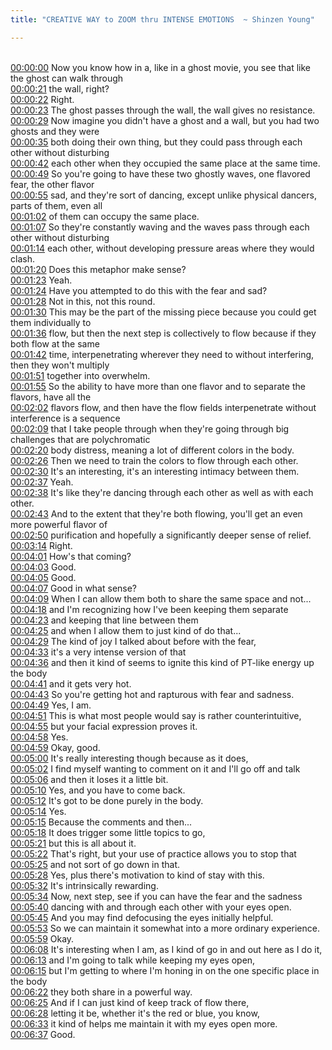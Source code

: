 ```yaml
---
title: "CREATIVE WAY to ZOOM thru INTENSE EMOTIONS  ~ Shinzen Young"

---
```

<br>[00:00:00](https://www.youtube.com/watch?v=t0myTye_QSU&t=0)   Now you know how in a, like in a ghost movie, you see that like the ghost can walk through 
<br>[00:00:21](https://www.youtube.com/watch?v=t0myTye_QSU&t=21)   the wall, right? 
<br>[00:00:22](https://www.youtube.com/watch?v=t0myTye_QSU&t=22)   Right. 
<br>[00:00:23](https://www.youtube.com/watch?v=t0myTye_QSU&t=23)   The ghost passes through the wall, the wall gives no resistance. 
<br>[00:00:29](https://www.youtube.com/watch?v=t0myTye_QSU&t=29)   Now imagine you didn't have a ghost and a wall, but you had two ghosts and they were 
<br>[00:00:35](https://www.youtube.com/watch?v=t0myTye_QSU&t=35)   both doing their own thing, but they could pass through each other without disturbing 
<br>[00:00:42](https://www.youtube.com/watch?v=t0myTye_QSU&t=42)   each other when they occupied the same place at the same time. 
<br>[00:00:49](https://www.youtube.com/watch?v=t0myTye_QSU&t=49)   So you're going to have these two ghostly waves, one flavored fear, the other flavor 
<br>[00:00:55](https://www.youtube.com/watch?v=t0myTye_QSU&t=55)   sad, and they're sort of dancing, except unlike physical dancers, parts of them, even all 
<br>[00:01:02](https://www.youtube.com/watch?v=t0myTye_QSU&t=62)   of them can occupy the same place. 
<br>[00:01:07](https://www.youtube.com/watch?v=t0myTye_QSU&t=67)   So they're constantly waving and the waves pass through each other without disturbing 
<br>[00:01:14](https://www.youtube.com/watch?v=t0myTye_QSU&t=74)   each other, without developing pressure areas where they would clash. 
<br>[00:01:20](https://www.youtube.com/watch?v=t0myTye_QSU&t=80)   Does this metaphor make sense? 
<br>[00:01:23](https://www.youtube.com/watch?v=t0myTye_QSU&t=83)   Yeah. 
<br>[00:01:24](https://www.youtube.com/watch?v=t0myTye_QSU&t=84)   Have you attempted to do this with the fear and sad? 
<br>[00:01:28](https://www.youtube.com/watch?v=t0myTye_QSU&t=88)   Not in this, not this round. 
<br>[00:01:30](https://www.youtube.com/watch?v=t0myTye_QSU&t=90)   This may be the part of the missing piece because you could get them individually to 
<br>[00:01:36](https://www.youtube.com/watch?v=t0myTye_QSU&t=96)   flow, but then the next step is collectively to flow because if they both flow at the same 
<br>[00:01:42](https://www.youtube.com/watch?v=t0myTye_QSU&t=102)   time, interpenetrating wherever they need to without interfering, then they won't multiply 
<br>[00:01:51](https://www.youtube.com/watch?v=t0myTye_QSU&t=111)   together into overwhelm. 
<br>[00:01:55](https://www.youtube.com/watch?v=t0myTye_QSU&t=115)   So the ability to have more than one flavor and to separate the flavors, have all the 
<br>[00:02:02](https://www.youtube.com/watch?v=t0myTye_QSU&t=122)   flavors flow, and then have the flow fields interpenetrate without interference is a sequence 
<br>[00:02:09](https://www.youtube.com/watch?v=t0myTye_QSU&t=129)   that I take people through when they're going through big challenges that are polychromatic 
<br>[00:02:20](https://www.youtube.com/watch?v=t0myTye_QSU&t=140)   body distress, meaning a lot of different colors in the body. 
<br>[00:02:26](https://www.youtube.com/watch?v=t0myTye_QSU&t=146)   Then we need to train the colors to flow through each other. 
<br>[00:02:30](https://www.youtube.com/watch?v=t0myTye_QSU&t=150)   It's an interesting, it's an interesting intimacy between them. 
<br>[00:02:37](https://www.youtube.com/watch?v=t0myTye_QSU&t=157)   Yeah. 
<br>[00:02:38](https://www.youtube.com/watch?v=t0myTye_QSU&t=158)   It's like they're dancing through each other as well as with each other. 
<br>[00:02:43](https://www.youtube.com/watch?v=t0myTye_QSU&t=163)   And to the extent that they're both flowing, you'll get an even more powerful flavor of 
<br>[00:02:50](https://www.youtube.com/watch?v=t0myTye_QSU&t=170)   purification and hopefully a significantly deeper sense of relief. 
<br>[00:03:14](https://www.youtube.com/watch?v=t0myTye_QSU&t=194)   Right. 
<br>[00:04:01](https://www.youtube.com/watch?v=t0myTye_QSU&t=241)   How's that coming? 
<br>[00:04:03](https://www.youtube.com/watch?v=t0myTye_QSU&t=243)   Good. 
<br>[00:04:05](https://www.youtube.com/watch?v=t0myTye_QSU&t=245)   Good. 
<br>[00:04:07](https://www.youtube.com/watch?v=t0myTye_QSU&t=247)   Good in what sense? 
<br>[00:04:09](https://www.youtube.com/watch?v=t0myTye_QSU&t=249)   When I can allow them both to share the same space and not... 
<br>[00:04:18](https://www.youtube.com/watch?v=t0myTye_QSU&t=258)   and I'm recognizing how I've been keeping them separate 
<br>[00:04:23](https://www.youtube.com/watch?v=t0myTye_QSU&t=263)   and keeping that line between them 
<br>[00:04:25](https://www.youtube.com/watch?v=t0myTye_QSU&t=265)   and when I allow them to just kind of do that... 
<br>[00:04:29](https://www.youtube.com/watch?v=t0myTye_QSU&t=269)   The kind of joy I talked about before with the fear, 
<br>[00:04:33](https://www.youtube.com/watch?v=t0myTye_QSU&t=273)   it's a very intense version of that 
<br>[00:04:36](https://www.youtube.com/watch?v=t0myTye_QSU&t=276)   and then it kind of seems to ignite this kind of PT-like energy up the body 
<br>[00:04:41](https://www.youtube.com/watch?v=t0myTye_QSU&t=281)   and it gets very hot. 
<br>[00:04:43](https://www.youtube.com/watch?v=t0myTye_QSU&t=283)   So you're getting hot and rapturous with fear and sadness. 
<br>[00:04:49](https://www.youtube.com/watch?v=t0myTye_QSU&t=289)   Yes, I am. 
<br>[00:04:51](https://www.youtube.com/watch?v=t0myTye_QSU&t=291)   This is what most people would say is rather counterintuitive, 
<br>[00:04:55](https://www.youtube.com/watch?v=t0myTye_QSU&t=295)   but your facial expression proves it. 
<br>[00:04:58](https://www.youtube.com/watch?v=t0myTye_QSU&t=298)   Yes. 
<br>[00:04:59](https://www.youtube.com/watch?v=t0myTye_QSU&t=299)   Okay, good. 
<br>[00:05:00](https://www.youtube.com/watch?v=t0myTye_QSU&t=300)   It's really interesting though because as it does, 
<br>[00:05:02](https://www.youtube.com/watch?v=t0myTye_QSU&t=302)   I find myself wanting to comment on it and I'll go off and talk 
<br>[00:05:06](https://www.youtube.com/watch?v=t0myTye_QSU&t=306)   and then it loses it a little bit. 
<br>[00:05:10](https://www.youtube.com/watch?v=t0myTye_QSU&t=310)   Yes, and you have to come back. 
<br>[00:05:12](https://www.youtube.com/watch?v=t0myTye_QSU&t=312)   It's got to be done purely in the body. 
<br>[00:05:14](https://www.youtube.com/watch?v=t0myTye_QSU&t=314)   Yes. 
<br>[00:05:15](https://www.youtube.com/watch?v=t0myTye_QSU&t=315)   Because the comments and then... 
<br>[00:05:18](https://www.youtube.com/watch?v=t0myTye_QSU&t=318)   It does trigger some little topics to go, 
<br>[00:05:21](https://www.youtube.com/watch?v=t0myTye_QSU&t=321)   but this is all about it. 
<br>[00:05:22](https://www.youtube.com/watch?v=t0myTye_QSU&t=322)   That's right, but your use of practice allows you to stop that 
<br>[00:05:25](https://www.youtube.com/watch?v=t0myTye_QSU&t=325)   and not sort of go down in that. 
<br>[00:05:28](https://www.youtube.com/watch?v=t0myTye_QSU&t=328)   Yes, plus there's motivation to kind of stay with this. 
<br>[00:05:32](https://www.youtube.com/watch?v=t0myTye_QSU&t=332)   It's intrinsically rewarding. 
<br>[00:05:34](https://www.youtube.com/watch?v=t0myTye_QSU&t=334)   Now, next step, see if you can have the fear and the sadness 
<br>[00:05:40](https://www.youtube.com/watch?v=t0myTye_QSU&t=340)   dancing with and through each other with your eyes open. 
<br>[00:05:45](https://www.youtube.com/watch?v=t0myTye_QSU&t=345)   And you may find defocusing the eyes initially helpful. 
<br>[00:05:53](https://www.youtube.com/watch?v=t0myTye_QSU&t=353)   So we can maintain it somewhat into a more ordinary experience. 
<br>[00:05:59](https://www.youtube.com/watch?v=t0myTye_QSU&t=359)   Okay. 
<br>[00:06:08](https://www.youtube.com/watch?v=t0myTye_QSU&t=368)   It's interesting when I am, as I kind of go in and out here as I do it, 
<br>[00:06:13](https://www.youtube.com/watch?v=t0myTye_QSU&t=373)   and I'm going to talk while keeping my eyes open, 
<br>[00:06:15](https://www.youtube.com/watch?v=t0myTye_QSU&t=375)   but I'm getting to where I'm honing in on the one specific place in the body 
<br>[00:06:22](https://www.youtube.com/watch?v=t0myTye_QSU&t=382)   they both share in a powerful way. 
<br>[00:06:25](https://www.youtube.com/watch?v=t0myTye_QSU&t=385)   And if I can just kind of keep track of flow there, 
<br>[00:06:28](https://www.youtube.com/watch?v=t0myTye_QSU&t=388)   letting it be, whether it's the red or blue, you know, 
<br>[00:06:33](https://www.youtube.com/watch?v=t0myTye_QSU&t=393)   it kind of helps me maintain it with my eyes open more. 
<br>[00:06:37](https://www.youtube.com/watch?v=t0myTye_QSU&t=397)   Good. 
<br>